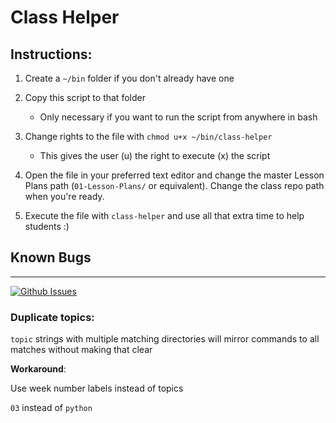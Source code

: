 # Class Helper

## Instructions:

1. Create a `~/bin` folder if you don't already have one
2. Copy this script to that folder

   - Only necessary if you want to run the script from anywhere in bash

3. Change rights to the file with `chmod u+x ~/bin/class-helper`

   - This gives the user (u) the right to execute (x) the script

4. Open the file in your preferred text editor and change the master Lesson Plans path (`01-Lesson-Plans/` or equivalent). Change the class repo path when you're ready.
5. Execute the file with `class-helper` and use all that extra time to help students :)

## Known Bugs

<hr>

[![Github Issues](https://img.shields.io/github/issues/TAToolbox/class-helper)](https://github.com/TAToolbox/class-helper/issues)

### Duplicate topics:

`topic` strings with multiple matching directories will mirror commands to all matches without making that clear

**Workaround**:

Use week number labels instead of topics

`03` instead of `python`
